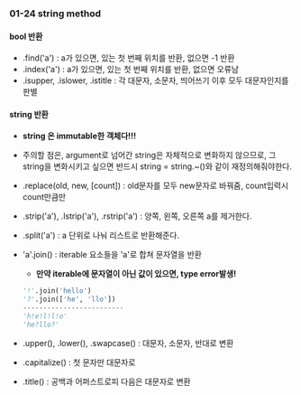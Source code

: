 ### 01-24 string method

#### bool 반환

- .find('a') : a가 있으면, 있는 첫 번째 위치를 반환, 없으면 -1 반환
- .index('a') : a가 있으면, 있는 첫 번째 위치를 반환, 없으면 오류남
- .isupper, .islower, .istitle : 각 대문자, 소문자, 띄어쓰기 이후 모두 대문자인지를 판별

#### string 반환

- **string 은 immutable한 객체다!!!**

- 주의할 점은, argument로 넘어간 string은 자체적으로 변화하지 않으므로, 그 string을 변화시키고 싶으면 반드시 string = string.~()와 같이 재정의해줘야한다.

- .replace(old, new, [count]) : old문자를 모두 new문자로 바꿔줌, count입력시 count만큼만

- .strip('a'), .lstrip('a'), .rstrip('a') : 양쪽, 왼쪽, 오른쪽 a를 제거한다.

- .split('a') : a 단위로 나눠 리스트로 반환해준다.

- 'a'.join(<iterable>) : iterable 요소들을 'a'로 합쳐 문자열을 반환

  - **만약 iterable에 문자열이 아닌 값이 있으면, type error발생!**

  ```python
  '!'.join('hello')
  '?'.join(['he', 'llo'])
  -------------------------
  'h!e!l!l!o'
  'he?llo?'
  ```

- .upper(), .lower(), .swapcase() : 대문자, 소문자, 반대로 변환

- .capitalize() : 첫 문자만 대문자로

- .title() : 공백과 어퍼스트로피 다음은 대문자로 변환